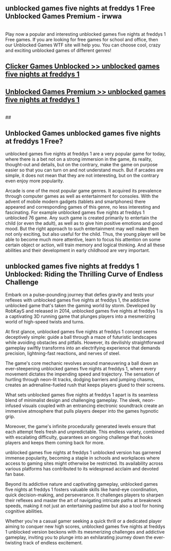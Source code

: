 ## unblocked games five nights at freddys 1 Free Unblocked Games Premium - irwwa <br>
<br>
Play now a popular and interesting unblocked games five nights at freddys 1 Free games. If you are looking for free games for school and office, then our Unblocked Games WTF site will help you. You can choose cool, crazy and exciting unblocked games of different genres!


##  [Clicker Games Unblocked >> unblocked games five nights at freddys 1](http://freeplayer.one?title=unblocked_games_five_nights_at_freddys_1&ref=05)

##  [Unblocked Games Premium >> unblocked games five nights at freddys 1](http://freeplayer.one?title=unblocked_games_five_nights_at_freddys_1&ref=05)
  <br>
  ##



## Unblocked Games unblocked games five nights at freddys 1 Free?

unblocked games five nights at freddys 1 are a very popular game for today, where there is a bet not on a strong immersion in the game, its reality, thought-out and details, but on the contrary, make the game on purpose easier so that you can turn on and not understand much. But if arcades are simple, it does not mean that they are not interesting, but on the contrary even enjoy more popularity.

Arcade is one of the most popular game genres. It acquired its prevalence through computer games as well as entertainment for consoles. With the advent of mobile modern gadgets (tablets and smartphones) there appeared and corresponding games of this genre, no less interesting and fascinating. For example unblocked games five nights at freddys 1 unblocked 76 game. Any such game is created primarily to entertain the child (or even the adult), as well as to give him positive emotions and good mood. But the right approach to such entertainment may well make them not only exciting, but also useful for the child. Thus, the young player will be able to become much more attentive, learn to focus his attention on some certain object or action, will train memory and logical thinking. And all these abilities and their development in early childhood are very important.

##  unblocked games five nights at freddys 1 Unblocked: Riding the Thrilling Curve of Endless Challenge

Embark on a pulse-pounding journey that defies gravity and tests your reflexes with unblocked games five nights at freddys 1, the addictive unblocked game that's taken the gaming world by storm. Developed by RobKayS and released in 2014, unblocked games five nights at freddys 1 is a captivating 3D running game that plunges players into a mesmerizing world of high-speed twists and turns.

At first glance, unblocked games five nights at freddys 1 concept seems deceptively simple: guide a ball through a maze of futuristic landscapes while avoiding obstacles and pitfalls. However, its devilishly straightforward gameplay swiftly transforms into an electrifying experience that demands precision, lightning-fast reactions, and nerves of steel.

The game's core mechanic revolves around maneuvering a ball down an ever-steepening unblocked games five nights at freddys 1, where every movement dictates the impending speed and trajectory. The sensation of hurtling through neon-lit tracks, dodging barriers and jumping chasms, creates an adrenaline-fueled rush that keeps players glued to their screens.

What sets unblocked games five nights at freddys 1 apart is its seamless blend of minimalist design and challenging gameplay. The sleek, neon-infused visuals coupled with an entrancing electronic soundtrack create an immersive atmosphere that pulls players deeper into the games hypnotic grip.

Moreover, the game's infinite procedurally generated levels ensure that each attempt feels fresh and unpredictable. This endless variety, combined with escalating difficulty, guarantees an ongoing challenge that hooks players and keeps them coming back for more.

unblocked games five nights at freddys 1 unblocked version has garnered immense popularity, becoming a staple in schools and workplaces where access to gaming sites might otherwise be restricted. Its availability across various platforms has contributed to its widespread acclaim and devoted fan base.

Beyond its addictive nature and captivating gameplay, unblocked games five nights at freddys 1 fosters valuable skills like hand-eye coordination, quick decision-making, and perseverance. It challenges players to sharpen their reflexes and master the art of navigating intricate paths at breakneck speeds, making it not just an entertaining pastime but also a tool for honing cognitive abilities.

Whether you're a casual gamer seeking a quick thrill or a dedicated player aiming to conquer new high scores, unblocked games five nights at freddys 1 unblocked version beckons with its mesmerizing challenges and addictive gameplay, inviting you to plunge into an exhilarating journey down the ever-twisting track of endless excitement.